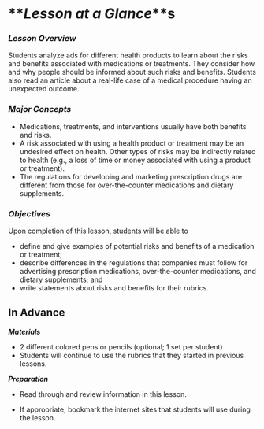 # **_Lesson at a Glance_**s

### **_Lesson Overview_**
Students analyze ads for different health products to learn about the risks and benefits associated with medications or treatments. They consider how and why people should be informed about such risks and benefits. Students also read an article about a real-life case of a medical procedure having an unexpected outcome.

### **_Major Concepts_**
- Medications, treatments, and interventions usually have both benefits and risks.
- A risk associated with using a health product or treatment may be an undesired effect on health. Other types of risks may be indirectly related to health (e.g., a loss of time or money associated with using a product or treatment).
- The regulations for developing and marketing prescription drugs are different from those for over-the-counter medications and dietary supplements.

### **_Objectives_**
Upon completion of this lesson, students will be able to 
- define and give examples of potential risks and benefits of a medication or treatment;
- describe differences in the regulations that companies must follow for advertising prescription medications, over-the-counter medications, and dietary supplements; and 
- write statements about risks and benefits for their rubrics. 

## **In Advance**

**_Materials_**

- 2 different colored pens or pencils (optional; 1 set per student)
- Students will continue to use the rubrics that they started in previous lessons.

**_Preparation_**
- Read through and review information in this lesson.

- If appropriate, bookmark the internet sites that students will use during the lesson.